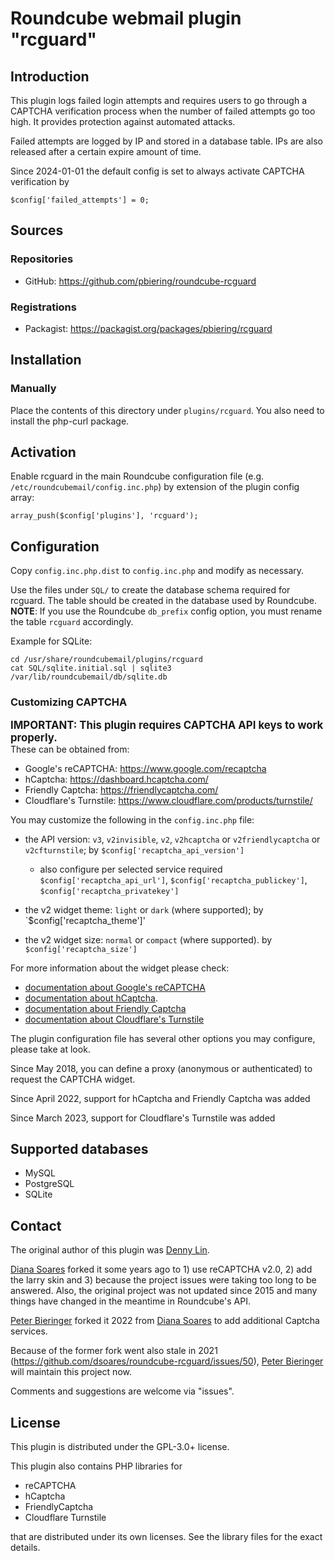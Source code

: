 # Roundcube webmail plugin "rcguard"

## Introduction

This plugin logs failed login attempts and requires users to go through
a CAPTCHA verification process when the number of failed attempts go
too high. It provides protection against automated attacks.

Failed attempts are logged by IP and stored in a database table.
IPs are also released after a certain expire amount of time.

Since 2024-01-01 the default config is set to always activate CAPTCHA verification by

`$config['failed_attempts'] = 0;`

## Sources

### Repositories

- GitHub: https://github.com/pbiering/roundcube-rcguard

### Registrations

- Packagist: https://packagist.org/packages/pbiering/rcguard

## Installation

### Manually

Place the contents of this directory under `plugins/rcguard`.
You also need to install the php-curl package.

## Activation

Enable rcguard in the main Roundcube configuration file (e.g. `/etc/roundcubemail/config.inc.php`)
by extension of the plugin config array:

`array_push($config['plugins'], 'rcguard');`


## Configuration

Copy `config.inc.php.dist` to `config.inc.php` and modify as necessary.

Use the files under `SQL/` to create the database schema required for
rcguard. The table should be created in the database used by Roundcube.
**NOTE**: If you use the Roundcube `db_prefix` config option, you must rename
the table `rcguard` accordingly.

Example for SQLite:

```
cd /usr/share/roundcubemail/plugins/rcguard
cat SQL/sqlite.initial.sql | sqlite3 /var/lib/roundcubemail/db/sqlite.db
```


### Customizing CAPTCHA

<big>**IMPORTANT: This plugin requires CAPTCHA API keys to work properly.**</big>
<br>These can be obtained from:
- Google's reCAPTCHA: https://www.google.com/recaptcha
- hCaptcha: https://dashboard.hcaptcha.com/
- Friendly Captcha: https://friendlycaptcha.com/
- Cloudflare's Turnstile: https://www.cloudflare.com/products/turnstile/

You may customize the following in the `config.inc.php` file:

- the API version: `v3`, `v2invisible`, `v2`, `v2hcaptcha` or `v2friendlycaptcha` or `v2cfturnstile`;
 by `$config['recaptcha_api_version']`
  - also configure per selected service required `$config['recaptcha_api_url']`, `$config['recaptcha_publickey']`, `$config['recaptcha_privatekey']`

- the v2 widget theme: `light` or `dark` (where supported);
 by `$config['recaptcha_theme']'

- the v2 widget size: `normal` or `compact` (where supported).
 by `$config['recaptcha_size']`

For more information about the widget please check:
- [documentation about Google's reCAPTCHA][recaptcha-doc]
- [documentation about hCaptcha][hcaptcha-doc].
- [documentation about Friendly Captcha][friendlycaptcha-doc]
- [documentation about Cloudflare's Turnstile][cfturnstile-doc]

The plugin configuration file has several other options you may configure, please take at look.

Since May 2018, you can define a proxy (anonymous or authenticated) to request the CAPTCHA widget.

Since April 2022, support for hCaptcha and Friendly Captcha was added

Since March 2023, support for Cloudflare's Turnstile was added


## Supported databases

- MySQL
- PostgreSQL
- SQLite


## Contact

The original author of this plugin was [Denny Lin][dennylin].

[Diana Soares][dsoares] forked
it some years ago to 1) use reCAPTCHA v2.0, 2) add the larry skin and 3) because the project
issues were taking too long to be answered. Also, the original project was not
updated since 2015 and many things have changed in the meantime in Roundcube's API.

[Peter Bieringer][pbiering] forked it 2022 from [Diana Soares][dsoares] to add additional
Captcha services.

Because of the former fork went also stale in 2021 (https://github.com/dsoares/roundcube-rcguard/issues/50),
[Peter Bieringer][pbiering] will maintain this project now.

Comments and suggestions are welcome via "issues".

[pbiering]: https://github.com/pbiering
[dsoares]: https://github.com/dsoares
[dennylin]: https://github.com/dennylin93
[recaptcha-doc]: https://developers.google.com/recaptcha/intro
[hcaptcha-doc]: https://docs.hcaptcha.com/
[friendlycaptcha-doc]: https://docs.friendlycaptcha.com/
[cfturnstile-doc]: https://developers.cloudflare.com/turnstile/


## License

This plugin is distributed under the GPL-3.0+ license.

This plugin also contains PHP libraries for
- reCAPTCHA
- hCaptcha
- FriendlyCaptcha
- Cloudflare Turnstile

that are distributed under its own licenses. See the library files for the exact details.


